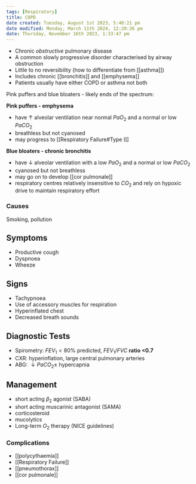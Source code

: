 ```yaml
---
tags: [Respiratory]
title: COPD
date created: Tuesday, August 1st 2023, 5:40:21 pm
date modified: Monday, March 11th 2024, 12:20:36 pm
date: Thursday, November 16th 2023, 1:33:47 pm
---
```


- Chronic _obstructive_ pulmonary disease
- A common slowly progressive disorder characterised by airway obstruction
- Little to no reversibility (how to differentiate from [[asthma]])
- Includes chronic [[bronchitis]] and [[emphysema]]
- Patients usually have either COPD or asthma not both

Pink puffers and blue bloaters - likely ends of the spectrum:

**Pink puffers - emphysema**

- have $\uparrow$ alveolar ventilation near normal $PaO_2$ and a normal or low $PaCO_2$
- breathless but not cyanosed
- may progress to [[Respiratory Failure#Type I]]

**Blue bloaters - chronic bronchitis**

- have $\downarrow$ alveolar ventilation with a low $PaO_2$ and a normal or low $PaCO_2$
- cyanosed but not breathless
- may go on to develop [[cor pulmonale]]
- respiratory centres relatively insensitive to $CO_2$ and rely on hypoxic drive to maintain respiratory effort

### Causes

Smoking, pollution

## Symptoms

- Productive cough
- Dyspnoea
- Wheeze

## Signs

- Tachypnoea
- Use of accessory muscles for respiration
- Hyperinflated chest
- Decreased breath sounds

## Diagnostic Tests

- Spirometry: $FEV_1 < 80\%$ predicted, $FEV_1/FVC$ **ratio <0.7**
- CXR: hyperinflation, large central pulmonary arteries
- ABG: $\downarrow PaCO_2 \pm$ hypercapnia

## Management

- short acting $\beta_2$ agonist (SABA)
- short acting muscarinic antagonist (SAMA)
- corticosteroid
- mucolytics
- Long-term $O_2$ therapy (NICE guidelines)

### Complications

- [[polycythaemia]]
- [[Respiratory Failure]]
- [[pneumothorax]]
- [[cor pulmonale]]
